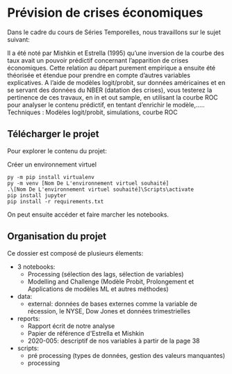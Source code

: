 # Prévision de crises économiques

Dans le cadre du cours de Séries Temporelles, nous travaillons sur le sujet suivant:

Il a été noté par Mishkin et Estrella (1995) qu’une inversion de la courbe des taux avait un pouvoir prédictif concernant l’apparition de crises économiques. Cette relation au départ purement empirique a ensuite été théorisée et étendue pour prendre en compte d’autres variables explicatives. A l’aide de modèles logit/probit, sur données américaines et en se servant des données du NBER (datation des crises), vous testerez la pertinence de ces travaux, en in et out sample, en utilisant la courbe ROC pour analyser le contenu prédictif, en tentant d’enrichir le modèle,….. Techniques : Modèles logit/probit, simulations, courbe ROC

## Télécharger le projet
 Pour explorer le contenu du projet:

Créer un environnement virtuel 

```
py -m pip install virtualenv
py -m venv [Nom De L'environnement virtuel souhaité]
.\[Nom De L'environnement virtuel souhaité]\Scripts\activate
pip install jupyter
pip install -r requirements.txt
```

On peut ensuite accéder et faire marcher les notebooks.

## Organisation du projet
Ce dossier est composé de plusieurs élements:
- 3 notebooks: 
    - Processing (sélection des lags, sélection de variables)
    - Modelling and Challenge (Modèle Probit, Prolongement et Applications de modèles ML et autres méthodes)
- data: 
    - external: données de bases externes comme la variable de récession, le NYSE, Dow Jones et données trimestrielles
- reports:
    - Rapport écrit de notre analyse
    - Papier de référence d'Estrella et Mishkin
    - 2020-005: descriptif de nos variables à partir de la page 38
- scripts: 
    - pré processing (types de données, gestion des valeurs manquantes)
    - processing 
    
